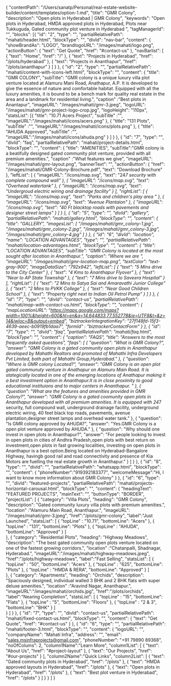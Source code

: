 {
  "contentPath": "/Users/sanatp/Personal/real-estate-website-builder/content/templates/option-1.md",
  "title": "GMR Colony",
  "description": "Open plots in Hyderabad | GMR Colony",
  "keywords": "Open plots in Hyderabad, HMDA approved plots in Hyderabad, Plots near Tukkuguda, Gated community plot venture in Hyderabad ",
  "tagManagerId": "",
  "blocks": [{
      "id": "2",
      "type": "",
      "partialRelativePath": "mahati/header.html",
      "blockType": "",
      "divId": "nav-bar",
      "content": {
        "showBrandAs": "LOGO",
        "brandlogoURL": "/images/mahati/logo.png",
        "actionButton": {
            "text": "Get Quote",
            "href": "#contact-us"
        },
        "navBarlist": [
          {
            "text": "Home",
            "href": "/"
          },
          {
            "text": "Projects in Hyderabad",
            "href": "/plots/hyderabad"
          },
          {
            "text": "Projects in Ananthapur",
            "href": "/plots/ananthapur"
          }
        ]
      }
    },
    {
      "id": "2",
      "type": "",
      "partialRelativePath": "mahati/content-with-icons-left.html",
      "blockType": "",
      "content": {
        "title": "GMR COLONY",
        "subTitle": "GMR colony is a unique luxury villa plot venture located at Alamuru Mani Road, Anathapur, A.P. It is developed to give the essence of nature and comfortable habitat. Equipped with all the luxury amenities, it is bound to be a bench mark for quality real estate in the area and a landmark for residential living.",
        "caption" :"Best plots in Anantapur",
        "imageURL": "/images/mahati/gmr-3.jpeg",
        "logoURL": "/images/mahati/gmr-project-logo-crop.jpg",
        "logoHeight": "110px",
        "statsList": [{
             "title": "10.71 Acers Project",
            "subTitle" :"",
            "imageURL":"/images/mahati/icons/acers.png"
          },
          {
            "title": "131 Plots",
            "subTitle" :"",
            "imageURL":"/images/mahati/icons/plots.png"
          },
          {
            "title": "AHUDA Approved",
            "subTitle" :"",
            "imageURL":"/images/mahati/icons/ahuda.png"
          }
        ]
      }
    },
    {
      "id": "7",
      "type": "",
      "divId": "faq",
      "partialRelativePath": "mahati/project-details.html",
      "blockType": "",
      "content": {
        "title": "AMENITIES",
        "subTitle":"GMR colony is a beatifully designed gated community plot venture, provided with all premium amenities.",
        "caption" :"What features we give",
        "imageURL": "/images/mahati/gmr-layout.png",
        "bannerText": "",
        "actionButton": {
          "href": "/images/mahati/GMR-Colony-Brochure.pdf",
          "text": "Download Brochure"
        },
        "leftList": [
          {
            "imageURL": "/icons/map.svg",
            "text": "24*7 security with complete compound wall"
          },
           {
            "imageURL": "/icons/map.svg",
            "text": "Overhead watertank"
          },
          {
            "imageURL": "/icons/map.svg",
            "text": "Undergroud electric wiring and drainage facility"
          }
         ],
         "rightList": [
            {
              "imageURL": "/icons/map.svg",
              "text": "Parks and children's play area "
            },
             {
            "imageURL": "/icons/map.svg",
            "text": "Avenue Plantaion"
          },
            {
              "imageURL": "/icons/map.svg",
              "text": "40 Ft blacktop roads with pavements and designer street lamps"
            }
         ]
      }
    },
    {
      "id": "5",
      "type": "",
      "divId": "gallery",
      "partialRelativePath": "mahati/gallery.html",
      "blockType": "",
      "content": {
        "title": "GALLERY",
        "imagesList": [
          "/images/mahati/gmr_colony-1.jpg",
          "/images/mahati/gmr_colony-2.jpg",
          "/images/mahati/gmr_colony-3.jpg",
          "/images/mahati/gmr_colony-4.jpg"
        ]
      }
    },
    {
      "id": "6",
      "divId": "location",
      "name": "LOCATION ADVANTAGES",
      "type": "",
      "partialRelativePath": "mahati/location-advantages.html",
      "blockType": "",
      "content": {
        "title": "LOCATION ADVANTAGES",
        "subTitle": "GMR Colony is located at the most sought after location in Ananthapur.",
        "caption": "Where we are ",
        "imageURL": "/images/mahati/gmr-location-map.png",
        "textColor": "text-gray-900",
        "imageDataSize": "792x942",
        "leftList": [
          {
            "text": "5 Mins drive to the City Center"
          },
          {
            "text": "4 Kms to Ananthapur Flyover"
          },
           {
            "text": "Near to AP State Township"
          },
          {
            "text": "7 Mins drive to Saveera Hospital"
          }
         ],
         "rightList": [
          {
            "text": "2 Mins to Satya Sai and Amaravathi Junior College"
          },
          {
            "text": "2 Mins to PVKK College"
          },
          {
            "text": "Near Good Children School"
          },
          {
            "text": "Property right next to Indian Oil Petrol Pump"
          }
         ]
      }
    },
    {
      "id": "7",
      "type": "",
      "divId": "contact-us",
      "partialRelativePath": "mahati/map-with-contact-us.html",
      "blockType": "",
      "content": {
        "mapLocationURL": "https://maps.google.com/maps?width=100%&height=600&hl=en&q=14.644833,77.552778&ie=UTF8&t=&z=14&iwloc=B&output=embed",
        "biztrackerIntegrationKey": "27f148fd-15f3-4639-aeec-b0919fb1daa7",
        "formId" : "biztrackerContactForm"
      }
    },
    {
      "id": "7",
      "type": "",
      "divId": "faq",
      "partialRelativePath": "mahati/faq.html",
      "blockType": "",
      "content": {
        "caption": "FAQS",
        "title": "Answers to the most frequently asked questions",
        "faqs": [
          {
            "question": "What is GMR Colony?",
            "answer": "GMR Colony is a gated community open plots in Ananthapur developed by Mahathi Realtors and promoted of Mahathi Infra Developers Pvt Limited, both part of Mahathi Group,Hyderabad."
          },
          {
            "question": "Where is GMR colony Located?",
            "answer": "GMR Colony is an open plot gated communuty venture in Anathapur on Alamuru Main Road. It is stategically located in one of the emerging locations of Anathapur making it a best investment option in Ananthapur.It is in close proximity to good educational instituions and to major centers in Ananthapur. "
          },
            {
            "question": "What are the features and amenities provided in GMR Colony?",
            "answer": "GMR Colony is a gated coomunity open plots in Ananthapur developed with all premium amenities. It is equipped with 24*7 security, full compound wall, underground drainage facility, underground electric wiring, 40 feet black top roads, pavements, avenue plantation,designer street lamps and overhead water tank."
          },
            {
            "question": "Is GMR colony approved by AHUDA?",
            "answer": "Yes.GMR Colony is a open plot venture approved by AHUDA."
          },
          {
            "question": "Why should one invest in open plots in Ananthapur?",
            "answer": "For people looking to invest in open plots in cities of Andhra Pradesh,open plots with best return on investment,open plots in fast growing localities, investing on open plots in Ananthapur is a best option.Being located on Hyderabad-Bangalore Highway, havingb good rail and road connectivity and presence of Kia Motors are fuelling the real estate growth in Ananthapur."
          }
        ]
      }
    },
    {
      "id": "8",
      "type": "",
      "divId": "",
      "partialRelativePath": "whatsapp.html",
      "blockType": "",
      "content": {
        "phoneNumber":"919392183377",
        "welcomeMessage":"Hi, I want to know more information about GMR Colony"
      }
    },
    {
      "id": "6",
      "type": "",
      "divId": "featured-projects",
      "partialRelativePath": "mahati/projects-horizontal-carousal.html",
      "blockType": "",
      "content": {
        "headingText": "FEATURED PROJECTS",
        "mainText": "",
        "buttonType": "BORDER",
        "projectList": [
          {
            "category": "Villa Plots",
            "heading": "GMR Colony",
            "description": "Gated community luxury villa plots with premium amenities.",
            "location" :"Alamuru Main Road, Ananthapur.",
            "imageURL": "/images/mahati/gmr-3.jpeg",
            "href":"/plots/gmr-colony",
            "label":"Just Launched",
            "statsList": [
              {
                "topLine" : "10.71",
                "bottomLine": "Acers"
              },
              {
                "topLine" : "131",
                "bottomLine": "Plots"
              },
              {
                "topLine" : "AHUDA",
                "bottomLine": "Approved"
              }
            ]  
          },
          {
            "category": "Residential Plots",
            "heading": "Highway Meadows",
            "description": "The best gated community open plots venture located on one of the fastest growing corridors.",
            "location" :"Chatanpalli, Shadnagar, Hyderabad.",
            "imageURL":"/images/mahati/highway-meadows.jpeg",
            "href":"/plots/highway-meadows",
            "label":"Fast Selling",
            "statsList": [
              {
                "topLine" : "50",
                "bottomLine": "Acers"
              },
              {
                "topLine" : "625",
                "bottomLine": "Plots"
              },
                {
                "topLine" : "HMDA & RERA",
                "bottomLine": "Approved"
              }
            ]          
          },
          {
            "category": "Apartments",
            "heading": "Orchids",
            "description": "Spaciously designed, individual walled 3 BHK and 2 BHK flats with super deluxe amenities.",
            "location" :"Aravind Nagar, Ananthapur.",
            "imageURL":"/images/mahati/orchids.jpg",
            "href":"/plots/orchids",
            "label":"Nearing Completion",
            "statsList": [
              {
                "topLine" : "15",
                "bottomLine": "Flats"
              },
              {
                "topLine" : "5",
                "bottomLine": "Floors"
              },
              {
                "topLine" : "2 & 3",
                "bottomLine": "BHK"
              }
            ]  
          }
        ]
      }
    },
    {
      "id": "7",
      "type": "",
      "divId": "contact-us",
      "partialRelativePath": "mahati/fixed-contact-us.html",
      "blockType": "",
      "content": {
        "text": "Get Quote",
        "href": "#contact-us"
      }
    },
    {
      "id": "6",
      "type": "",
      "partialRelativePath": "mahati/footer-3.html",
      "blockType": "",
      "content": {
        "logoURL": "",
        "companyName": "Mahati Infra",
        "address": "",
        "email": "sales.msinfraprojects@gmail.com",
        "phoneNumber": "+91 79890 89368",
        "noOfColums": 2,
        "column1Name":"Learn More",
        "column1List": [
        {
            "text": "About Us",
            "href": "#project-layout"
          },
          {
            "text": "Our Projects",
            "href": "#our-projects"
          }
        ],
        "column2Name":"Quick Links",
        "column2List": [
          {
            "text": "Gated community plots in Hyderabad",
            "href": "/plots"
          },
          {
            "text": "HMDA approved layouts in Hyderabad",
            "href": "/plots"
          },
          {
            "text": "Open plots in Hyderabad",
            "href": "/plots"
          },
          {
            "text": "Best plot venture in Hyderabad",
            "href": "/plots"
          }
        ]
      }
    }
  ]
}
